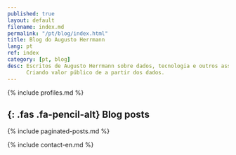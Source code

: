 ```yaml
---
published: true
layout: default
filename: index.md
permalink: "/pt/blog/index.html"
title: Blog do Augusto Herrmann
lang: pt
ref: index
category: [pt, blog]
desc: Escritos de Augusto Herrmann sobre dados, tecnologia e outros assuntos.
      Criando valor público de a partir dos dados.
---
```


{% include profiles.md %}

<section id="blog">
<div class="container">

## *﻿*{: .fas .fa-pencil-alt} Blog posts

{% include paginated-posts.md %}

</div>
</section>

<footer>

{% include contact-en.md %}

</footer>
